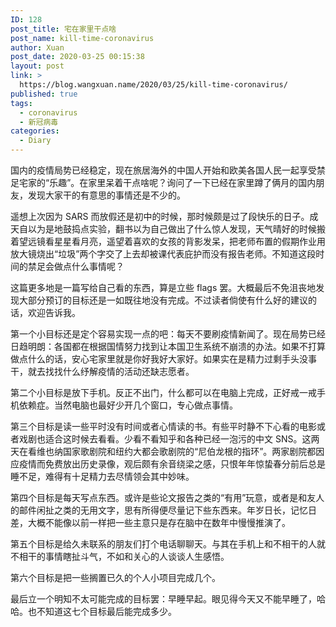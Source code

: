 ```yaml
---
ID: 128
post_title: 宅在家里干点啥
post_name: kill-time-coronavirus
author: Xuan
post_date: 2020-03-25 00:15:38
layout: post
link: >
  https://blog.wangxuan.name/2020/03/25/kill-time-coronavirus/
published: true
tags:
  - coronavirus
  - 新冠病毒
categories:
  - Diary
---
```

国内的疫情局势已经稳定，现在旅居海外的中国人开始和欧美各国人民一起享受禁足宅家的“乐趣”。在家里呆着干点啥呢？询问了一下已经在家里蹲了俩月的国内朋友，发现大家干的有意思的事情还是不少的。

遥想上次因为 SARS 而放假还是初中的时候，那时候颇是过了段快乐的日子。成天自以为是地鼓捣点实验，翻书以为自己做出了什么惊人发现，天气晴好的时候搬着望远镜看星星看月亮，遥望着喜欢的女孩的背影发呆，把老师布置的假期作业用放大镜烧出“垃圾”两个字交了上去却被课代表庇护而没有报告老师。不知道这段时间的禁足会做点什么事情呢？

这篇更多地是一篇写给自己看的东西，算是立些 flags 罢。大概最后不免沮丧地发现大部分预订的目标还是一如既往地没有完成。不过读者倘使有什么好的建议的话，欢迎告诉我。

第一个小目标还是定个容易实现一点的吧：每天不要刷疫情新闻了。现在局势已经日趋明朗：各国都在根据国情努力找到让本国卫生系统不崩溃的办法。如果不打算做点什么的话，安心宅家里就是你好我好大家好。如果实在是精力过剩手头没事干，就去找找什么纾解疫情的活动还缺志愿者。

第二个小目标是放下手机。反正不出门，什么都可以在电脑上完成，正好戒一戒手机依赖症。当然电脑也最好少开几个窗口，专心做点事情。

第三个目标是读一些平时没有时间或者心情读的书。有些平时静不下心看的电影或者戏剧也适合这时候去看看。少看不看知乎和各种已经一泡污的中文 SNS。这两天在看维也纳国家歌剧院和纽约大都会歌剧院的“尼伯龙根的指环”。两家剧院都因应疫情而免费放出历史录像，观后颇有余音绕梁之感，只恨年年惊蛰春分前后总是睡不足，难得有十足精力去尽情领会其中妙味。

第四个目标是每天写点东西。或许是些论文报告之类的“有用”玩意，或者是和友人的邮件闲扯之类的无用文字，思有所得便尽量记下些东西来。年岁日长，记忆日差，大概不能像以前一样把一些主意只是存在脑中在数年中慢慢推演了。

第五个目标是给久未联系的朋友们打个电话聊聊天。与其在手机上和不相干的人就不相干的事情瞎扯斗气，不如和关心的人谈谈人生感悟。

第六个目标是把一些搁置已久的个人小项目完成几个。

最后立一个明知不太可能完成的目标罢：早睡早起。眼见得今天又不能早睡了，哈哈。也不知道这七个目标最后能完成多少。
